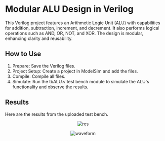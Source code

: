 # Modular ALU Design in Verilog
This Verilog project features an Arithmetic Logic Unit (ALU) with capabilities for addition, subtraction, increment, and decrement. It also performs logical operations such as
AND, OR, NOT, and XOR. The design is modular, enhancing clarity and reusability.
## How to Use
1. Prepare: Save the Verilog files.
2. Project Setup: Create a project in ModelSim and add the files.
3. Compile: Compile all files.
4. Simulate: Run the tbALU.v test bench module to simulate the ALU's functionality and observe the results.
## Results
Here are the results from the uploaded test bench.
<p align="center">
  <img src="" alt="res" />
</p>
<p align="center">
  <img src="" alt="waveform" />
</p>

